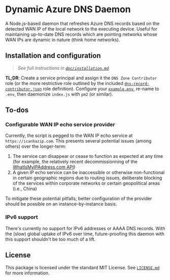 # Dynamic Azure DNS Daemon
A Node.js-based daemon that refreshes Azure DNS records based on the detected WAN IP of the local network to the executing device. Useful for maintaining up-to-date DNS records which are pointing networks whose WAN IPs are dynamic in nature (think home networks).

## Installation and configuration
> *See full instructions in [`doc/installation.md`](./doc/installation.md).*

**TL;DR**: Create a service principal and assign it the `DNS Zone Contributor` role (or the more restrictive role outlined by the included [`dns-record-contributor.json`](./doc/dns-record-contributor.json) role definition). Configure your [`example.env`](./example.env), re-name to `.env`, then daemonize `index.js` with `pm2` (or similar).

## To-dos

### Configurable WAN IP echo service provider
Currently, the script is pegged to the WAN IP echo service at `https://icanhazip.com`. This presents several potential issues (among others) over the longer-term:

  1. The service can disappear or cease to function as expected at any time (for example, the relatively recent decommissionning of the [WhatIsMyIPAddress.com API](https://whatismyipaddress.com/api))
  2. A given IP echo service can be inaccessible or otherwise non-functional in certain geographic regions due to routing issues, deliberate blocking of the services within corporate networks or certain geopolitical areas (i.e., China)

  To mitigate these potential pitfalls, better configuration of the provider should be possible on an instance-by-instance basis.

### IPv6 support
There's currently no support for IPv6 addresses or AAAA DNS records. With the (slow) global uptake of IPv6 over time, future-proofing this daemon with this support shouldn't be too much of a lift.

## License
This package is licensed under the standard MIT License. See [`LICENSE.md`](LICENSE.md) for more information.
